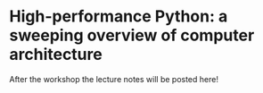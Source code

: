 # High-performance Python: a sweeping overview of computer architecture
After the workshop the lecture notes will be posted here!

